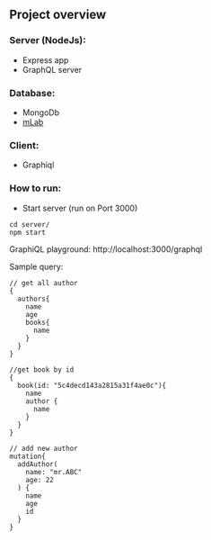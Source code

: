 ## Project overview

### Server (NodeJs):
- Express app
- GraphQL server

### Database:
- MongoDb
- [mLab](https://mlab.com/)
### Client:
- Graphiql 

### How to run:
 - Start server (run on Port 3000)

```
cd server/
npm start
```

GraphiQL playground:
http://localhost:3000/graphql

Sample query:

```
// get all author
{
  authors{
    name
    age
    books{
      name
    }
  }
}

//get book by id
{
  book(id: "5c4decd143a2815a31f4ae0c"){
    name
    author {
      name
    }
  }
}

// add new author
mutation{
  addAuthor(
    name: "mr.ABC"
    age: 22
  ) {
    name
    age
    id
  }
}
```
